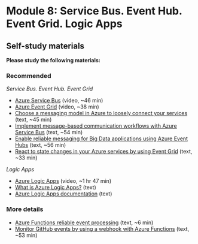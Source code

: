 # Module 8: Service Bus. Event Hub. Event Grid. Logic Apps

## Self-study materials

**Please study the following materials:**

### Recommended

*Service Bus. Event Hub. Event Grid*
- [Azure Service Bus](https://www.linkedin.com/learning/azure-service-bus) (video, ~46 min)
- [Azure Event Grid](https://www.linkedin.com/learning/azure-event-grid) (video, ~38 min)
- [Choose a messaging model in Azure to loosely connect your services](https://docs.microsoft.com/en-us/learn/modules/choose-a-messaging-model-in-azure-to-connect-your-services/) (text, ~45 min)
- [Implement message-based communication workflows with Azure Service Bus](https://docs.microsoft.com/en-us/learn/modules/implement-message-workflows-with-service-bus/) (text, ~54 min)
- [Enable reliable messaging for Big Data applications using Azure Event Hubs](https://docs.microsoft.com/en-us/learn/modules/enable-reliable-messaging-for-big-data-apps-using-event-hubs/) (text, ~56 min)
- [React to state changes in your Azure services by using Event Grid](https://docs.microsoft.com/en-us/learn/modules/react-to-state-changes-using-event-grid/) (text, ~33 min)

*Logic Apps*
- [Azure Logic Apps](https://www.linkedin.com/learning/azure-logic-apps/) (video, ~1 hr 47 min)
- [What is Azure Logic Apps?](https://learn.microsoft.com/en-us/azure/logic-apps/logic-apps-overview) (text)
- [Azure Logic Apps documentation](https://learn.microsoft.com/en-us/azure/logic-apps/) (text)

### More details

- [Azure Functions reliable event processing](https://docs.microsoft.com/en-us/azure/azure-functions/functions-reliable-event-processing) (text, ~6 min)
- [Monitor GitHub events by using a webhook with Azure Functions](https://docs.microsoft.com/en-us/learn/modules/monitor-github-events-with-a-function-triggered-by-a-webhook/) (text, ~53 min)
